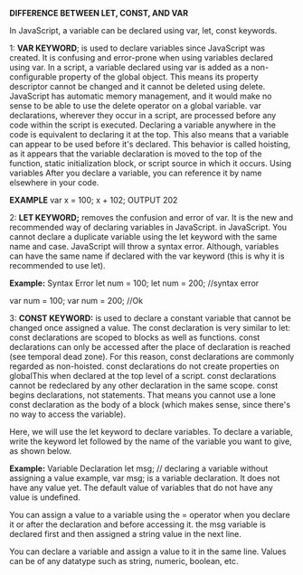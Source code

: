 **DIFFERENCE BETWEEN LET, CONST, AND VAR**


In JavaScript, a variable can be declared using var, let, const keywords.

 1: **VAR KEYWORD**; is used to declare variables since JavaScript was created. It is confusing and error-prone when using variables declared using var.
In a script, a variable declared using var is added as a non-configurable property of the global object. This means its property descriptor cannot be changed and it cannot be deleted using delete. JavaScript has automatic memory management, and it would make no sense to be able to use the delete operator on a global variable.
var declarations, wherever they occur in a script, are processed before any code within the script is executed. Declaring a variable anywhere in the code is equivalent to declaring it at the top. This also means that a variable can appear to be used before it's declared. This behavior is called hoisting, as it appears that the variable declaration is moved to the top of the function, static initialization block, or script source in which it occurs.
Using variables
After you declare a variable, you can reference it by name elsewhere in your code.

**EXAMPLE**
var x = 100;
x + 102;
OUTPUT
202






2: **LET KEYWORD;**  removes the confusion and error of var. It is the new and recommended way of declaring variables in JavaScript.
in JavaScript. You cannot declare a duplicate variable using the let keyword with the same name and case. JavaScript will throw a syntax error. Although, variables can have the same name if declared with the var keyword (this is why it is recommended to use let).

**Example:**
Syntax Error
let num = 100; 
let num = 200; //syntax error  

var num = 100; 
var num = 200; //Ok


3: **CONST KEYWORD:** is used to declare a constant variable that cannot be changed once assigned a value.
The const declaration is very similar to let:
const declarations are scoped to blocks as well as functions.
const declarations can only be accessed after the place of declaration is reached (see temporal dead zone). For this reason, const declarations are commonly regarded as non-hoisted.
const declarations do not create properties on globalThis when declared at the top level of a script.
const declarations cannot be redeclared by any other declaration in the same scope.
const begins declarations, not statements. That means you cannot use a lone const declaration as the body of a block (which makes sense, since there's no way to access the variable).



Here, we will use the let keyword to declare variables. To declare a variable, write the keyword let followed by the name of the variable you want to give, as shown below.

**Example:** 
Variable Declaration
let msg; // declaring a variable without assigning a value
example, var msg; is a variable declaration. It does not have any value yet. The default value of variables that do not have any value is undefined.

You can assign a value to a variable using the = operator when you declare it or after the declaration and before accessing it.
the msg variable is declared first and then assigned a string value in the next line.


You can declare a variable and assign a value to it in the same line. Values can be of any datatype such as string, numeric, boolean, etc.


